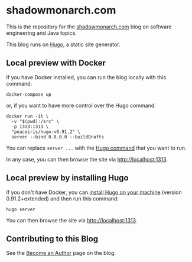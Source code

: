 # shadowmonarch.com

This is the repository for the [shadowmonarch.com](https://shadowmonarch.com) blog on software engineering and Java topics.

This blog runs on [Hugo](https://gohugo.io/), a static site generator.

## Local preview with Docker

If you have Docker installed, you can run the blog locally with this command:

```shell
docker-compose up
```

or, if you want to have more control over the Hugo command:

```shell
docker run -it \
  -v "$(pwd):/src" \
  -p 1313:1313 \
  "peaceiris/hugo:v0.91.2" \
  server --bind 0.0.0.0 --buildDrafts
```

You can replace `server ...` with the [Hugo command](https://gohugo.io/commands/) that you want to run.

In any case, you can then browse the site via [http://localhost:1313](http://localhost:1313).

## Local preview by installing Hugo

If you don't have Docker, you can [install Hugo on your machine](https://gohugo.io/getting-started/installing/) (version 0.91.2+extended) and then run this command:

```
hugo server
```

You can then browse the site via [http://localhost:1313](http://localhost:1313).

## Contributing to this Blog

See the [Become an Author](https://shadowmonarch.com/contribute/become-an-author) page on the blog.
